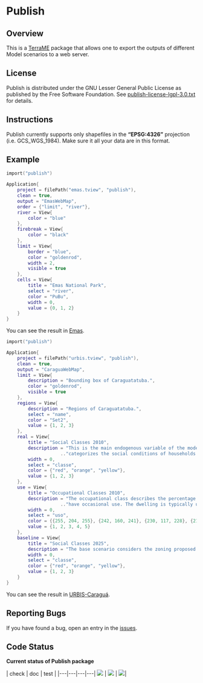 # Publish
## Overview
This is a [TerraME](http://terrame.org) package that allows one to export the outputs of different Model scenarios to a web server.

## License
Publish is distributed under the GNU Lesser General Public License as published by the Free Software Foundation. See [publish-license-lgpl-3.0.txt](https://github.com/pedro-andrade-inpe/publish/blob/master/license.txt) for details.

## Instructions
Publish currently supports only shapefiles in the <b>“EPSG:4326”</b> projection (i.e. GCS_WGS_1984). Make sure it all your data are in this format.

## Example
```lua
import("publish")

Application{
    project = filePath("emas.tview", "publish"),
    clean = true,
    output = "EmasWebMap",
    order = {"limit", "river"},
    river = View{
        color = "blue"
    },
    firebreak = View{
        color = "black"
    },
    limit = View{
        border = "blue",
        color = "goldenrod",
        width = 2,
        visible = true
    },
    cells = View{
        title = "Emas National Park",
        select = "river",
        color = "PuBu",
        width = 0,
        value = {0, 1, 2}
    }
}
```
You can see the result in [Emas](https://rawgit.com/hguerra/publish/master/examples/EmasWebMap/index.html).

```lua
import("publish")

Application{
    project = filePath("urbis.tview", "publish"),
    clean = true,
    output = "CaraguaWebMap",
    limit = View{
        description = "Bounding box of Caraguatatuba.",
        color = "goldenrod",
        visible = true
    },
    regions = View{
        description = "Regions of Caraguatatuba.",
        select = "name",
        color = "Set2",
        value = {1, 2, 3}
    },
    real = View{
        title = "Social Classes 2010",
        description = "This is the main endogenous variable of the model. It was obtained from a classification that "
                    .."categorizes the social conditions of households in Caraguatatuba on 'condition A' (best), 'B' or 'C''.",
        width = 0,
        select = "classe",
        color = {"red", "orange", "yellow"},
        value = {1, 2, 3}
    },
    use = View{
        title = "Occupational Classes 2010",
        description = "The occupational class describes the percentage of houses and apartments inside such areas that "
                    .."have occasional use. The dwelling is typically used in summer vacations and holidays.",
        width = 0,
        select = "uso",
        color = {{255, 204, 255}, {242, 160, 241}, {230, 117, 228}, {214, 71, 212}, {199, 0, 199}},
        value = {1, 2, 3, 4, 5}
    },
    baseline = View{
        title = "Social Classes 2025",
        description = "The base scenario considers the zoning proposed by the new master plan of Caraguatatuba.",
        width = 0,
        select = "classe",
        color = {"red", "orange", "yellow"},
        value = {1, 2, 3}
    }
}
```
You can see the result in [URBIS-Caraguá](https://rawgit.com/hguerra/publish/master/examples/CaraguaWebMap/index.html).

## Reporting Bugs
If you have found a bug, open an entry in the [issues](https://github.com/pedro-andrade-inpe/publish/issues).

## Code Status
<b> Current status of Publish package </b>

| check | doc | test |
|---|---|---|---|
[<img src="http://www.dpi.inpe.br/jenkins/buildStatus/icon?job=terrame-ci-publish-code-analysis-linux-ubuntu-14.04">](http://www.dpi.inpe.br/jenkins/job/terrame-ci-publish-code-analysis-linux-ubuntu-14.04/lastBuild/consoleFull) | [<img src="http://www.dpi.inpe.br/jenkins/buildStatus/icon?job=terrame-ci-publish-doc-linux-ubuntu-14.04">](http://www.dpi.inpe.br/jenkins/job/terrame-ci-publish-doc-linux-ubuntu-14.04/lastBuild/consoleFull) | [<img src="http://www.dpi.inpe.br/jenkins/buildStatus/icon?job=terrame-ci-publish-unittest-linux-ubuntu-14.04">](http://www.dpi.inpe.br/jenkins/job/terrame-ci-publish-unittest-linux-ubuntu-14.04/lastBuild/consoleFull)|
